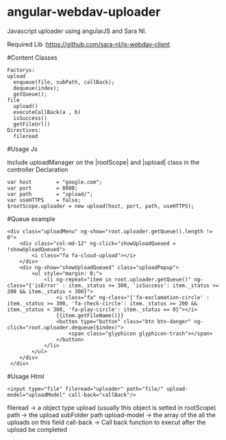 # angular-webdav-uploader

Javascript uploader using angularJS and Sara Nl.

Required Lib :https://github.com/sara-nl/js-webdav-client

#Content Classes
```
Factorys:
upload
  enqueue(file, subPath, callBack);
  dequeue(index);
  getQueue();
file
  upload()
  executeCallBack(a , b)
  isSuccess()
  getFileUrl()
Directives:
  fileread
```
#Usage Js

Include uploadManager on the |rootScope| and |upload| class in the controller
Declaration
```
var host        = "google.com";
var port        = 8080;
var path        = "upload/";
var useHTTPS    = false;
$rootScope.uploader = new upload(host, port, path, useHTTPS);
```
#Queue example

```
<div class="uploadMenu" ng-show="root.uploader.getQueue().length != 0">
    <div class="col-md-12" ng-click="showUploadQueued = !showUploadQueued">
        <i class="fa fa-cloud-upload"></i>
    </div>
    <div ng-show="showUploadQueued" class="uploadPopup">
        <ul style="margin: 0;">
            <li ng-repeat="item in root.uploader.getQueue()" ng-class="{'isError' : item._status >= 300, 'isSuccess': item._status >= 200 && item._status < 300}">
                <i class="fa" ng-class="{'fa-exclamation-circle' : item._status >= 300, 'fa-check-circle': item._status >= 200 && item._status < 300, 'fa-play-circle': item._status == 0}"></i>
                {{item.getFileName()}}
                <button type="button" class="btn btn-danger" ng-click="root.uploader.dequeue($index)">
                    <span class="glyphicon glyphicon-trash"></span>
                </button>
            </li>
        </ul>
    </div>
 </div>
 ```

#Usage Html

```
<input type="file" fileread="uploader" path="file/" upload-model="uploadModel" call-back="callBack"/>
```

fileread        -> a object type upload (usually this object is setted in rootScope)
path            -> the upload subFolder path
upload-model    -> the array of the all the uploads on this field
call-back       -> Call back function to execut after the upload be completed
